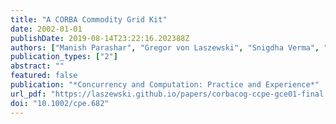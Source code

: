 ```yaml
---
title: "A CORBA Commodity Grid Kit"
date: 2002-01-01
publishDate: 2019-08-14T23:22:16.202388Z
authors: ["Manish Parashar", "Gregor von Laszewski", "Snigdha Verma", "Jarek Gawor", "Kate Keahey"]
publication_types: ["2"]
abstract: ""
featured: false
publication: "*Concurrency and Computation: Practice and Experience*"
url_pdf: "https://laszewski.github.io/papers/corbacog-ccpe-gce01-final.pdf"
doi: "10.1002/cpe.682"
---
```


